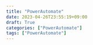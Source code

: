 ```yaml
---
title: "PowerAutomate"
date: 2023-04-26T23:55:19+09:00
draft: True
categories: ["PowerAutomate"]
tags: ["PowerAutomate"]
---
```

